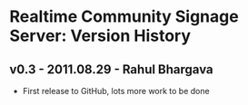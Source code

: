 Realtime Community Signage Server: Version History
========

v0.3 - 2011.08.29 - Rahul Bhargava
--------

- First release to GitHub, lots more work to be done